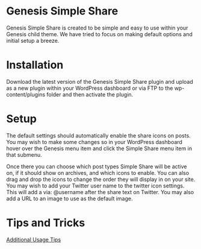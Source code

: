 Genesis Simple Share
==================

Genesis Simple Share is created to be simple and easy to use within your Genesis child theme. We have tried to focus on making default options and initial setup a breeze. 

Installation
==================

Download the latest version of the Genesis Simple Share plugin and upload as a new plugin within your WordPress dashboard or via FTP to the wp-content/plugins folder and then activate the plugin.

Setup
==================

The default settings should automatically enable the share icons on posts. You may wish to make some changes so in your WordPress dashboard hover over the Genesis menu item and click the Simple Share menu item in that submenu. 

Once there you can choose which post types Simple Share will be active on, if it should show on archives, and which icons to enable. You can also drag and drop the icons to change the order they will display in on your site. You may wish to add your Twitter user name to the twitter icon settings. This will add a via: @username after the share text on Twitter. You may also add a URL to an image to use as the default image.


Tips and Tricks
==================

[Additional Usage Tips](https://github.com/copyblogger/genesis-simple-share/wiki/Usage-Tips)

